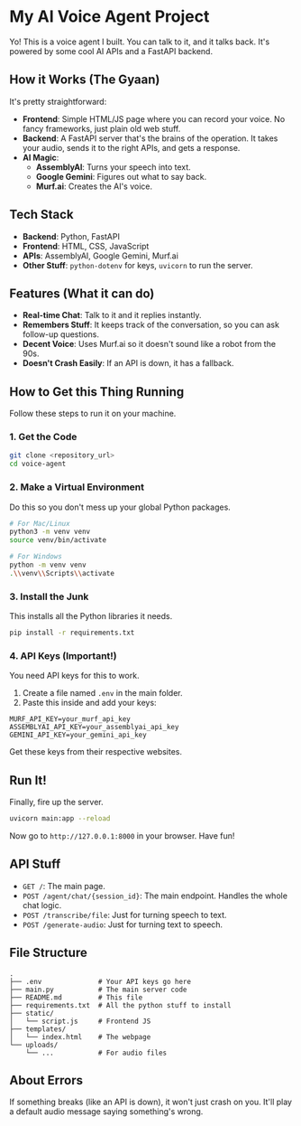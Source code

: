 # My AI Voice Agent Project

Yo! This is a voice agent I built. You can talk to it, and it talks back. It\'s powered by some cool AI APIs and a FastAPI backend.

## How it Works (The Gyaan)

It\'s pretty straightforward:
-   **Frontend**: Simple HTML/JS page where you can record your voice. No fancy frameworks, just plain old web stuff.
-   **Backend**: A FastAPI server that\'s the brains of the operation. It takes your audio, sends it to the right APIs, and gets a response.
-   **AI Magic**:
    -   **AssemblyAI**: Turns your speech into text.
    -   **Google Gemini**: Figures out what to say back.
    -   **Murf.ai**: Creates the AI\'s voice.

## Tech Stack

-   **Backend**: Python, FastAPI
-   **Frontend**: HTML, CSS, JavaScript
-   **APIs**: AssemblyAI, Google Gemini, Murf.ai
-   **Other Stuff**: `python-dotenv` for keys, `uvicorn` to run the server.

## Features (What it can do)

-   **Real-time Chat**: Talk to it and it replies instantly.
-   **Remembers Stuff**: It keeps track of the conversation, so you can ask follow-up questions.
-   **Decent Voice**: Uses Murf.ai so it doesn\'t sound like a robot from the 90s.
-   **Doesn\'t Crash Easily**: If an API is down, it has a fallback.

## How to Get this Thing Running

Follow these steps to run it on your machine.

### 1. Get the Code
```bash
git clone <repository_url>
cd voice-agent
```

### 2. Make a Virtual Environment
Do this so you don\'t mess up your global Python packages.
```bash
# For Mac/Linux
python3 -m venv venv
source venv/bin/activate

# For Windows
python -m venv venv
.\\venv\\Scripts\\activate
```

### 3. Install the Junk
This installs all the Python libraries it needs.
```bash
pip install -r requirements.txt
```

### 4. API Keys (Important!)
You need API keys for this to work.
1.  Create a file named `.env` in the main folder.
2.  Paste this inside and add your keys:

```
MURF_API_KEY=your_murf_api_key
ASSEMBLYAI_API_KEY=your_assemblyai_api_key
GEMINI_API_KEY=your_gemini_api_key
```
Get these keys from their respective websites.

## Run It!

Finally, fire up the server.
```bash
uvicorn main:app --reload
```
Now go to `http://127.0.0.1:8000` in your browser. Have fun!

## API Stuff

-   `GET /`: The main page.
-   `POST /agent/chat/{session_id}`: The main endpoint. Handles the whole chat logic.
-   `POST /transcribe/file`: Just for turning speech to text.
-   `POST /generate-audio`: Just for turning text to speech.

## File Structure

```
.
├── .env              # Your API keys go here
├── main.py           # The main server code
├── README.md         # This file
├── requirements.txt  # All the python stuff to install
├── static/
│   └── script.js     # Frontend JS
├── templates/
│   └── index.html    # The webpage
└── uploads/
    └── ...           # For audio files
```

## About Errors
If something breaks (like an API is down), it won\'t just crash on you. It\'ll play a default audio message saying something\'s wrong.
